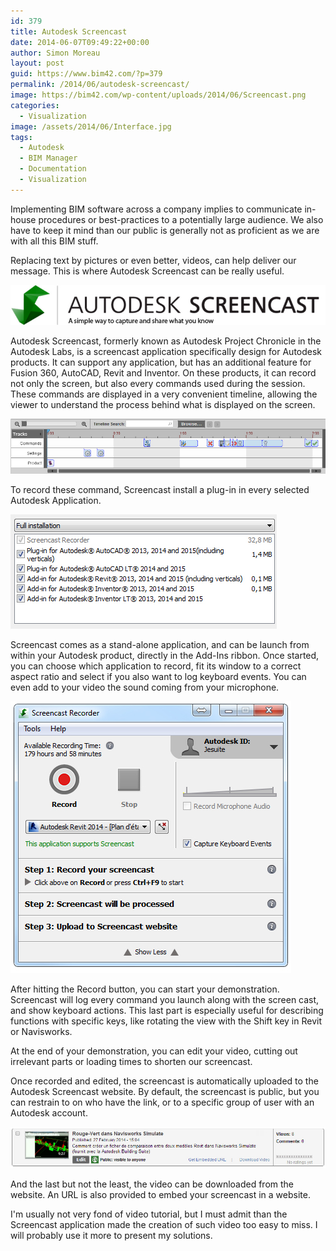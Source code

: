```yaml
---
id: 379
title: Autodesk Screencast
date: 2014-06-07T09:49:22+00:00
author: Simon Moreau
layout: post
guid: https://www.bim42.com/?p=379
permalink: /2014/06/autodesk-screencast/
image: https://bim42.com/wp-content/uploads/2014/06/Screencast.png
categories:
  - Visualization
image: /assets/2014/06/Interface.jpg
tags:
  - Autodesk
  - BIM Manager
  - Documentation
  - Visualization
---
```

Implementing BIM software across a company implies to communicate in-house procedures or best-practices to a potentially large audience. We also have to keep it mind than our public is generally not as proficient as we are with all this BIM stuff.

Replacing text by pictures or even better, videos, can help deliver our message. This is where Autodesk Screencast can be really useful.

![Screencast](/assets/2014/06/Screencast.jpg)

Autodesk Screencast, formerly known as Autodesk Project Chronicle in the Autodesk Labs, is a screencast application specifically design for Autodesk products. It can support any application, but has an additional feature for Fusion 360, AutoCAD, Revit and Inventor. On these products, it can record not only the screen, but also every commands used during the session. These commands are displayed in a very convenient timeline, allowing the viewer to understand the process behind what is displayed on the screen.

![timeline1](/assets/2014/06/timeline1.jpg)

To record these command, Screencast install a plug-in in every selected Autodesk Application.

![Installation](/assets/2014/06/Installation.jpg)

Screencast comes as a stand-alone application, and can be launch from within your Autodesk product, directly in the Add-Ins ribbon. Once started, you can choose which application to record, fit its window to a correct aspect ratio and select if you also want to log keyboard events. You can even add to your video the sound coming from your microphone.

![Interface](/assets/2014/06/Interface.jpg)

After hitting the Record button, you can start your demonstration. Screencast will log every command you launch along with the screen cast, and show keyboard actions. This last part is especially useful for describing functions with specific keys, like rotating the view with the Shift key in Revit or Navisworks.

At the end of your demonstration, you can edit your video, cutting out irrelevant parts or loading times to shorten our screencast.

Once recorded and edited, the screencast is automatically uploaded to the Autodesk Screencast website. By default, the screencast is public, but you can restrain to on who have the link, or to a specific group of user with an Autodesk account.

![MyScreencasts](/assets/2014/06/MyScreencasts.jpg)

And the last but not the least, the video can be downloaded from the website. An URL is also provided to embed your screencast in a website.

I'm usually not very fond of video tutorial, but I must admit than the Screencast application made the creation of such video too easy to miss. I will probably use it more to present my solutions.